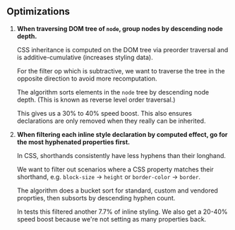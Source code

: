 ## Optimizations

1.  **When traversing DOM tree of `node`, group nodes by descending node depth.**

    CSS inheritance is computed on the DOM tree via preorder traversal and is additive-cumulative (increases styling data).
	
  	For the filter op which is subtractive, we want to traverse the tree in the opposite direction to avoid more recomputation.
    
    The algorithm sorts elements in the `node` tree by descending node depth. (This is known as reverse level order traversal.)

    This gives us a 30% to 40% speed boost. This also ensures declarations are only removed when they really can be inherited.

2.  **When filtering each inline style declaration by computed effect, go for the most hyphenated properties first.**

    In CSS, shorthands consistently have less hyphens than their longhand.

	We want to filter out scenarios where a CSS property matches their shorthand, e.g. `block-size` -> `height` or `border-color` -> `border`.

    The algorithm does a bucket sort for standard, custom and vendored proprties, then subsorts by descending hyphen count.

    In tests this filtered another 7.7% of inline styling. We also get a 20-40% speed boost because we're not setting as many properties back.
